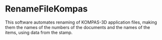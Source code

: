 # RenameFileKompas
This software automates renaming of KOMPAS-3D application files, making them the names of the numbers of the documents and the names of the items, using data from the stamp.
